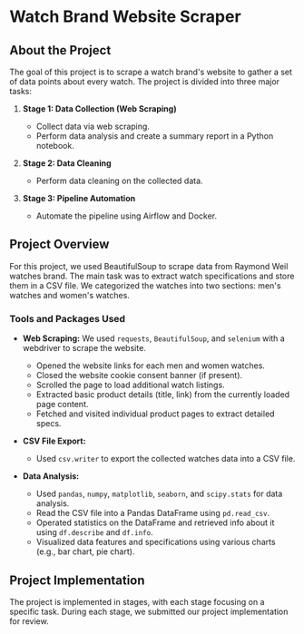 # Watch Brand Website Scraper

## About the Project

The goal of this project is to scrape a watch brand's website to gather a set of data points about every watch. The project is divided into three major tasks:

1. **Stage 1: Data Collection (Web Scraping)**
   - Collect data via web scraping.
   - Perform data analysis and create a summary report in a Python notebook.

2. **Stage 2: Data Cleaning**
   - Perform data cleaning on the collected data.

3. **Stage 3: Pipeline Automation**
   - Automate the pipeline using Airflow and Docker.

## Project Overview

For this project, we used BeautifulSoup to scrape data from Raymond Weil watches brand. The main task was to extract watch specifications and store them in a CSV file. We categorized the watches into two sections: men's watches and women's watches.

### Tools and Packages Used

- **Web Scraping:** We used `requests`, `BeautifulSoup`, and `selenium` with a webdriver to scrape the website.
  - Opened the website links for each men and women watches.
  - Closed the website cookie consent banner (if present).
  - Scrolled the page to load additional watch listings.
  - Extracted basic product details (title, link) from the currently loaded page content.
  - Fetched and visited individual product pages to extract detailed specs.

- **CSV File Export:**
  - Used `csv.writer` to export the collected watches data into a CSV file.

- **Data Analysis:**
  - Used `pandas`, `numpy`, `matplotlib`, `seaborn`, and `scipy.stats` for data analysis.
  - Read the CSV file into a Pandas DataFrame using `pd.read_csv`.
  - Operated statistics on the DataFrame and retrieved info about it using `df.describe` and `df.info`.
  - Visualized data features and specifications using various charts (e.g., bar chart, pie chart).

## Project Implementation

The project is implemented in stages, with each stage focusing on a specific task. During each stage, we submitted our project implementation for review.

